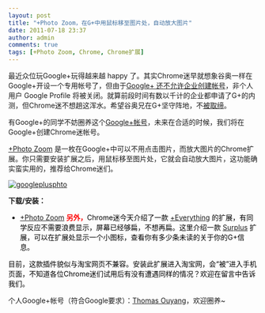 ```yaml
---
layout: post
title: "+Photo Zoom，在G+中用鼠标移至图片处，自动放大图片"
date: 2011-07-18 23:37
author: admin
comments: true
tags: [+Photo Zoom, Chrome, Chrome扩展]
---
```

最近众位玩Google+玩得越来越 happy 了。其实Chrome迷早就想象谷奥一样在Google+开设一个专用帐号了，但由于<a href="http://www.guao.hk/posts/chrome-os-stable-updates-to-0-12-433-231.html" target="_blank">Google+ 还不允许企业创建帐号</a>，非个人用户 Google Profile 将被关闭。就算前段时间有数以千计的企业都申请了G+的内测，但Chrome迷不想趟这浑水。希望谷奥兄在G+坚守阵地，不<a href="http://www.guao.hk/posts/william-shatner-gets-booted-from-google-plus.html" target="_blank">被取缔</a>。

有Google+的同学不妨圈养这个<a href="https://plus.google.com/100026251579613793512" target="_blank">Google+帐号</a>，未来在合适的时候，我们将在Google+创建Chrome迷帐号。

<a href="https://chrome.google.com/webstore/detail/njoglkofocgopmdfjnbifnicbickbola#" target="_blank">+Photo Zoom</a> 是一枚在Google+中可以不用点击图片，而放大图片的Chrome扩展。你只需要安装扩展之后，用鼠标移至图片处，它就会自动放大图片，这功能确实蛮实用的，推荐给Chrome迷们。

<a href="http://img.chromi.org/2011/07/googleplusphto.png">![](http://img.chromi.org/2011/07/googleplusphto-550x465.png "googleplusphto")</a>

**下载/安装：**


*   <a href="https://chrome.google.com/webstore/detail/njoglkofocgopmdfjnbifnicbickbola#" target="_blank">+Photo Zoom</a>
<span style="color: #ff0000;">**另外，**<span style="color: #000000;">Chrome迷今天介绍了一款 <a href="http://www.chromi.org/archives/12899" target="_blank">+Everything</a> 的扩展，有同学反应不需要浪费显示，屏幕已经够扁，不想再扁。这里介绍一款 <a href="https://chrome.google.com/webstore/detail/pfphgaimeghgekhncbkfblhdhfaiaipf" target="_blank">Surplus</a> 扩展，可以在扩展处显示一个小图标，查看你有多少条未读的关于你的G+信息。</span></span>

<span style="color: #ff0000;"><span style="color: #000000;">目前，这款插件貌似与淘宝网页不兼容。安装此扩展进入淘宝网，会“被”进入手机页面，不知道各位Chrome迷们试用后有没有遭遇同样的情况？欢迎在留言中告诉我们。</span></span>

个人Google+帐号（符合Google要求）：<a href="https://plus.google.com/100026251579613793512" target="_blank">Thomas Ouyang</a>，欢迎圈养~
